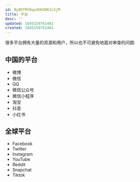 ```yaml
---
id: By8DfRV0qx4GKXD61L5jM
title: 平台
desc: ''
updated: 1645159761461
created: 1645159761461
---
```


很多平台拥有大量的资源和用户，所以也不可避免地面对审查的问题:

## 中国的平台

- 微博
- 微信
- QQ
- 微信公众号
- 微信小程序
- 淘宝
- 抖音
- 小红书

## 全球平台

- Facebook
- Twitter
- Instagram
- YouTube
- Reddit
- Snapchat
- Tiktok
